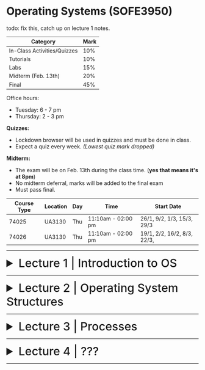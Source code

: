 # Operating Systems (SOFE3950)

todo: fix this, catch up on lecture 1 notes.

| Category                     | Mark   |
|------------------------------|--------|
| In-Class Activities/Quizzes  | 10%    |
| Tutorials                    | 10%    |
| Labs                         | 15%    |
| Midterm (Feb. 13th)          | 20%    |
| Final                        | 45%    |

Office hours:
- Tuesday: 6 - 7 pm
- Thursday: 2 - 3 pm


**Quizzes:**
- Lockdown browser will be used in quizzes and must be done in class. 
- Expect a quiz every week. *(Lowest quiz mark dropped)*

**Midterm:**
- The exam will be on Feb. 13th during the class time. (**yes that means it's at 8pm**)
- No midterm deferral, marks will be added to the final exam
- Must pass final.

|Course Type | Location | Day | Time | Start Date |
|-|-|-|-|-|
|74025 |UA3130 |Thu |11:10am - 02:00 pm| 26/1, 9/2, 1/3, 15/3, 29/3|
|74026 |UA3130 |Thu| 11:10am - 02:00 pm |19/1, 2/2, 16/2, 8/3, 22/3,|

---

<details>
  <summary style="font-size: 30px; font-weight: 500; cursor: pointer;">Lecture 1 | Introduction to OS</summary>
  
  # Introduction
*What is an Operating System?*

Acts as an intermediary b/w user of computer and computer hardware.

Operating System Goals:
- Execute user programs & make solving user problems easier
- Make computer system convenient to use
- Use computer hardware in an efficient manner.

## Computer System Hardware
![os1](../static/OS_1_1.png)

Computer system can be divided into four components:

**Hardware** – provides basic computing resources
- CPU, memory, I/O devices

**Operating system**
- Controls and coordinates the use of hardware among various applications and users

**Application programs** – define the ways in which the system resources are used to solve the computing problems of the users
- Word processors, compilers, web browsers, database systems, video games

**Users**
- People, machines, other computers

# What do Operating Systems do?

***Exploring the OSes from two viewpoints***:

**User view:**

Users prefer <ins>convenience, ease of use, and good performance.</ins> Not resource utilization.

Users of delicate systems such as workstations have dedicated resources but frequently use shared resources from servers

Handheld computers (smartphones) are resource poor, optimized for usability and battery life, and some computers have little or no user interface, such as embedded computers in devices and automobiles.

**System view:**

The OS is the program that most intimately involved with the hardware. We can view the OS as a:
- Resource allocator
  - Manages all resources
  - Decides between conflicting requests for efficient and fair
resource use
- Control program
  - Controls the execution of user programs to prevent errors and improper use of the computer
 

# Computer System Organization

Common definition:
Kernel: The one program running at all times on the computer.

And two other types of programs:
- a system program (ships with the operating system)
- an application program.

## Computer System Operation

![os2](../static/OS_1_2.png)

I/O devices and the CPU can execute concurrently. Each device controller is **in charge of a particular device type** and has a **local buffer**.

CPU moves data from/to main memory to/from local buffers, I/O moves data from the device to local buffer of controller, of which the controller informs the CPU that it has finished its operation by causing an interrupt.

The bootstrap program is typically stored in **ROM** or **EEPROM**, generally known as firmware. 

1. It initializes all aspects of the system,
2. Loads operating system kernel and starts execution
3. The kernel then starts providing services to the system and its users.
4. Some services are provided outside of the kernel, by system programs that are loaded into memory at boot time to become system processes, or system daemons that run the entire time the kernel is running.
5. The system is now running and waiting for an event to occur.

## Common Function Interrupts

OSes are **interrupt driven.**

Occurrences of events are usually signaled via interrupts by either:

The **hardware,** triggering an interrupt by sending a signal to the CPU, or, 

the **software,** triggering an interrupt by executing a **system call.**

Interrupt transfers control to the interrupt service routine generally, through the **interrupt vector**, which contains the addresses of all the service routines.

Interrupt architecture must save the address of the interrupted instruction. 

A trap or exception is a software-generated interrupt caused either by an error or a user request.

![os3](../static/OS_1_3.png)

### Interrupt Handling
OS preserves state of CPU by storing registers and program counter, and determines which kind of interrupt has occurred:

- **polling**
- **vectored** interrupt system

Separate segments of code determine what happens for each interrupt type.

### Storage Structure
**Main memory**: only large storage media that the CPU can access directly
- Random access
- Typically, volatile

**Secondary storage**: extension of main memory that provides large nonvolatile storage capacity

**Hard disks**: rigid metal or glass platters covered with magnetic recording material
- Disk surface is logically divided into tracks, which are subdivided into sectors
- The disk controller determines the logical interaction between the device and the computer

**Solid-state disks**: faster than hard disks, nonvolatile

### Storage Hierarchy

![os4](../static/OS_1_4.png)

### Caching
Copying information into faster storage system; main memory can be viewed as a cache for secondary storage

It is an important principle, that is performed at many levels in a computer (in hardware, operating system, software). Information in use copied from slower to faster storage temporarily. Faster storage (cache) checked first to determine if information is there
- If it is, information used directly from the cache (fast)
- If not, data copied to cache and used there

- Cache smaller than storage being cached
- Cache management is an important design problem
- Cache size and replacement policy

### Storage Definitions and Notation Review:
- The basic unit of computer storage is the bit.
- A byte is 8 bits, and on most computers, it is the smallest convenient chunk of storage.
- A word, which is a given computer architecture’s native unit of data. A word is made up of one or more bytes.
- Computer storage, along with most computer throughput, is generally measured and manipulated in bytes and collections of bytes.

|Name|Amount|
|-|-|
| kilobyte (KB) | 1,024 bytes (2<sup>10</sup>) |
| megabyte (MB) | 1,024<sup>2</sup> bytes (2<sup>20</sup>) |
| gigabyte (GB) | 1,024<sup>3</sup> bytes (2<sup>30</sup>) |
| terabyte (TB) | 1,024<sup>4</sup> bytes (2<sup>40</sup>) |
| petabyte (PB) | 1,024<sup>5</sup> bytes (2<sup>50</sup>) |

## I/O Structure

A general-purpose computer system consists of CPUs and multiple device controllers that are connected through a common bus. 

Each device controller is in charge of a specific type of devices. Operating systems have a device driver for each device controller to manage I/O.

Interrupt-driven I/O is good for moving small amounts of data:

1. The device driver loads the appropriate registers within the device controller.
2. The device controller determines what action to take (such as “read a character from the keyboard”).
3. The controller transfers the data from the device to its local buffer.
4. Then the device controller informs the device driver via an interrupt that it has finished its operation.
5. The device driver then returns control to the operating system

Produces <ins>high overhead</ins> when moving bulk data; DMA is used to solve this.

### Direct Memory Access (DMA) Structure

![os5](../static/OS_1_5.png)

### Single-Processor Systems:
- Most systems use a single general-purpose processor
  - Most systems have special-purpose processors as well for keyboard, disks, etc.

### Multiprocessors Systems
- Growing in use and importance
  - Also known as parallel systems, or multicore systems
  - They have two or more processors in close communication, sharing the computer resources
  - Advantages include:
    1. Increased throughput: more work done in less time
    2. Economy of scale: cost less than equivalent multiple single-processor systems
    3. Increased reliability: graceful degradation or fault tolerance

The multiple-processor systems in use today are of two types:
- Asymmetric Multiprocessing: each processor is assigned a specific task.
  - This scheme defines a boss–worker relationship. The boss processor schedules and allocates work to the worker processors.
- Symmetric Multiprocessing (SMP):
  - It is the most common
  - All processors are peers: each processor performs all tasks
  - Symmetric Multiprocessing Architecture:
 
![os161](../static/OS_1_6_1.png)
 
### Multi-Core CPUs

They are more efficient than multiple chips with single cores because on-chip communication is faster than between-chip communication.

- Uses significantly less power than multiple single-core chips
- These multicore CPUs appear to the operating system as N standard processors.
- dual-core design with two cores on the same chip

![os162](../static/OS_1_6_2.png)

### Clustered Systems

They are like multiprocessor systems, but multiple systems working together, usually sharing storage via a storage-area network (SAN)
- Provides a high-availability service which survives failures
- Asymmetric clustering has one machine in hot-standby mode
- Symmetric clustering has multiple nodes running applications, monitoring each other
- Some clusters are for high-performance computing (HPC)
- Applications must be written to use parallelization
- Some have distributed lock manager (DLM) to avoid conflicting operations

![os163](../static/OS_1_6_3.png)

# Operating System Structure

### Important Aspects of Operating Systems
- _**Multiprogramming (Batch system)**_ is needed for efficiency:
  - Single user cannot keep CPU and I/O devices busy at all times
  - Multiprogramming organizes jobs (code and data), so CPU always has one to execute
  - A subset of total jobs in system is kept in memory
  - One job selected and run via **job scheduling**
  - When it must wait (for I/O for example), OS switches to another job
 
- _**Timesharing (multitasking)**_ is a logical extension to multiprogramming in which CPU switches jobs so frequently that users can interact with each job while it is running, creating interactive computing
  - Response time should be < 1 second
  - Each user has at least one program executing in memory -> process
  - If several jobs ready to run at the same time -> CPU scheduling
  - If processes don't fit in memory, swapping moves them in and out to run
  - Virtual memory allows execution of processes that are larger than actual physical memory

## Operating System Operations

### Dual-Mode and Multi-Mode Operation
- To ensure the proper execution of the OS, we must be able to distinguish between the execution of operating-system code and user-defined code.
- Therefore, computer systems provide hardware bit to differentiate among various modes of execution.
- **Dual-mode** operation allows OS to protect itself and other system components
  - **User** mode and **kernel** mode (called _supervisor_, _system_, or _privileged_ mode)
  - **Mode bit** provided by hardware (kernel (0), user (1))
    - Provides ability to distinguish when system is running user code or kernel code
    - Some instructions designated as **privileged**, only executable in kernel mode (such as: switch mode, I/O control, timer management, and interrupt management instructions)
  - Transition from user to kernel mode:
    - _System call_ changes mode to kernel, return from call resets it to user



![os7](../static/OS_1_7.png)

The concept of modes can be extended beyond two modes:
- Increasingly CPUs support multi-mode operations
- CPU uses more than one bit to set and test the mode.

Example:

CPUs that support virtualization frequently, have a separate mode to indicate when the virtual machine manager (VMM) and the virtualization management software is in control of the system. In this mode, the VMM has more privileges than user processes but fewer than the kernel

### Transition from User to Kernel Mode
To ensure that the OS maintains control over the CPU, we use timers, which are used to prevent a user program from getting stuck in an infinite loop / process hogging resources
- Timer is set to interrupt the computer after some time period
- Keep a counter that is decremented by the physical clock.
- Operating system set the counter (it is a privileged instruction)
- When counter reaches zero, it generates an interrupt
- Set up before scheduling process to regain control or terminate program that exceeds allotted time

# Process Management

A process is a program in execution. It is a unit of work within the system.

**Program** is a _passive_ entity.

**Process** is an _active_ entity.

Process needs resources to accomplish its task
- CPU, memory, I/O, files
- Initialization data

Process termination requires reclaim of any reusable resources

Single-threaded process has one program counter specifying location of next instruction to execute
- Process executes instructions sequentially, one at a time, until completion

Multi-threaded process has one program counter per thread
- Typically, a system has many processes, some user, some operating system running concurrently on one or more CPUs
  - Concurrency by multiplexing the CPUs among the processes / threads

## Process Management Activities

The operating system is responsible for the following activities in
connection with process management:
- Scheduling processes and threads on the CPUs
- Creating and deleting both user and system processes
- Suspending and resuming processes
- Providing mechanisms for process synchronization, process communication, and deadlock handling

## Memory Management

To execute a program all (or part) of the instructions _and_ all (or part) of the data that is needed by the program must be in memory. Memory management determines what is in memory and when.
- Optimizing CPU utilization and computer response to users

This creates the need for memory management which has the following activities:
- Keeping track of which parts of memory are currently being used and by whom
- Deciding which processes (or parts of processes) and data to move into and out of memory
- Allocating and deallocating memory space as needed

## Storage Management

### Storage Management

OS provides uniform, logical view of information storage. It abstracts physical properties to a logical storage unit - file. Each medium is controlled by device (i.e., disk drive, tape drive)and varying properties include access speed, capacity, data-transfer rate, access method (sequential or random).

### File-System management
It is one of the most visible components of an operating system, and files are usually organized into directories. Access control on most systems to determine who can access what.

OS activities include:
- Creating and deleting files and directories
- Support primitives to manipulate files and directories
- Mapping files onto secondary storage
- Backup files onto stable (non-volatile) storage media

### Mass-Storage Management:
- Usually, disks used to store data that does not fit in main memory or data that must be kept for a “long” period of time
- Proper management is of central importance
- Entire speed of computer operation hinges on disk subsystem and its algorithms
- OS is responsible for the following activities:
  - Free-space management
  - Storage allocation
  - Disk scheduling
  - Some storage need not be fast
  - Tertiary storage includes optical storage (CD, DVD), magnetic tape
  - Still must be managed – by OS or applications
  - Varies between WORM (write-once, read-many-times) and RW (read-write) formats

### Caching
- Information is normally kept in main memory, when it is used, it is copied into a faster storage system (the cache) on a temporary basis.
- _Cache management_ is an important design problem.
  - Cache size and the replacement policy can result in greatly increased performance
- Main memory can be viewed as a fast cache for secondary storage
- Performance of Various Levels of Storage

![os18](../static/OS_1_8.png)

### Cache Coherency
- In a hierarchical storage structure, the same data may appear in different levels of the storage system.
- For example,
  - Migration of integer “A” from Disk to Register

![os181](../static/OS_1_8_1.png)

  - Multitasking environments must be careful to use most recent value, no matter where it is stored in the storage hierarchy
  - Multiprocessor environment must provide cache coherency in hardware such that all CPUs have the most recent value in their cache
  - Distributed environment situation even more complex
  - Several copies of a datum can be kept in different computers
  - Distributed systems must ensure that, when a replica is updated in one place, all other replicas are brought up to date on time

## I/O Systems:
- One purpose of OS is to hide peculiarities of hardware devices from the user
- The I/O subsystem consists of several components:
- Memory management of I/O including buffering (storing data temporarily while it is being transferred), caching (storing parts of data in faster storage for performance), spooling (the overlapping of output of one job with input of other jobs)
- General device-driver interface
- Drivers for specific hardware devices
- Only the device driver knows the peculiarities of the specific device to which it is assigned.

# Protection & Security

**Protection**: any mechanism for controlling access of processes or users to resources defined by the OS

**Security**: defense of the system against internal and external attacks

Huge range, including denial-of-service, worms, viruses, identity theft, theft of service
- Systems generally first distinguish among users, to determine who can do what
  - User identities (**user IDs**, security IDs) include name and associated number, one per user
  - User ID then associated with all files, processes of that user to determine access control
  - Group identifier (**group ID**) allows set of users to be defined and controls managed, then also associated with each process and file
  - **Privilege escalation** allows user to change to effective ID with more rights

# Kernel Data Structures
## Lists, Stacks, and Queues:
- An array is a simple data structure in which each element can be accessed directly.
  - For example, main memory is constructed as an array.
- A list is the most fundamental data structures in computer science.
  - The items in a list must be accessed in a particular order.
  - Linked list is the most common method for implementing the list,
  - Lists are used for constructing more powerful data structures, such as stacks and queues

![os19](../static/OS_1_9.png)

**Stack:**
- It is a sequentially ordered data structure that uses the last in, first out **(LIFO)** principle for adding and removing items

**Queue:**
- It is a sequentially ordered data structure that uses the first in, first out (FIFO) principle

## Trees:
- A _tree_ is a data structure that can be used to represent data hierarchically.
- Data values in a tree structure are linked through parent–child relationships
- In a _binary tree_, a parent may have at most two children (left child and the right child).
- A _binary search tree_ additionally requires an ordering between the parent’stwo children in which left_child <= right_child.
  - Search performance is O(n)
- An algorithm can be used to create a balanced binary search tree.
  - A tree containing **n** items has at most log<sub>2</sub>(n) levels,
  - Search performance is O(log<sub>2</sub>(n))

## Hash Functions and Maps:

A hash function takes data as its input, performs a numeric operation on this data, and returns a numeric value, of which, can then be used as an index into a table (typically an array) to quickly retrieve the data.

- Performance can be as good as O(1)
- Hash functions are used extensively in operating systems.
- Hash collision can be accommodated by having a linked list at that table location that contains all of the items with the same hash value
- A hash map, which associates (or maps) [key:value] pairs using a hash function

![os110](../static/OS_1_10.png)

## Bitmaps:
- A bitmap is a string of n binary digits that can be used to represent the status of n items.
- Example,
  - Consider the bitmap 001011101
- Resources 2, 4, 5, 6, and 8 are unavailable; resources 0, 1, 3, and 7 are available.


# Computing Environments
## Traditional Computing
- Stand-alone general purpose machines
- But blurred as most systems interconnect with others (i.e., the Internet)
- Portals provide web access to internal systems
- Network computers (thin clients) are like Web terminals
- Mobile computers interconnect via wireless networks
- Networking becoming ubiquitous – even home systems use firewalls to protect home computers from Internet attacks


## Mobile Computing
- Handheld smartphones, tablets, etc
- What is the functional difference between them and a “traditional” laptop?
- Extra feature – more OS features (GPS, gyroscope)
- Allows new types of apps like augmented reality
- Use IEEE 802.11 wireless, or cellular data networks for connectivity
- Leaders are **Apple iOS** and **Google Android**


## Distributed Computing
- Collection of separate, possibly heterogeneous, systems networked together
  - Network is a communications path, _TCP/IP_ most common
    - Local Area Network (LAN)
    - Wide Area Network (WAN)
    - Metropolitan Area Network (MAN)
    - Personal Area Network (PAN)
- Network Operating System provides features between systems across network
- Communication scheme allows systems to exchange messages
- Illusion of a single system

## Client-Server
- Many systems now servers, responding to requests generated by clients
  - Compute-server system provides an interface to client to request services (i.e., database)
    - Example: A server running a database that responds to client requests for data
  - File-server system provides interface for clients to store and retrieve files
    - Example: a web server that delivers files to clients running web browsers.

## Peer-to-Peer
- Another model of distributed system
- P2P does not distinguish clients and servers
  - Instead, all nodes are considered peers
  - May each act as client, server or both
  - Node must join P2P network
    - Registers its service with central lookup service on network, or
    - Broadcast request for service and respond to requests for service via discovery protocol
  - Examples include Napster and Gnutella, Voice over IP (VoIP) such as Skype

## Virtualization
- Allows operating systems to run as applications within other OSes
  - Vast and growing industry
- Emulation is used when the source CPU type is different from the target type (i.e. PowerPC to Intel x86)
  - Generally slowest method
  - When computer language not compiled to native code – Interpretation
- Virtualization – OS natively compiled for CPU, running guest OSes also natively compiled
  - Consider VMware running Win10 guests, each running applications, all on native Win10 host OS
  - VMM (virtual machine Manager) provides virtualization services
- Use cases involve laptops and desktops running multiple OSes for exploration or compatibility
  - Apple laptop running Mac OS X host, Windows as a guest
  - Developing apps for multiple OSes without having multiple systems
  - QA testing applications without having multiple systems
  - Executing and managing compute environments within data centers
- VMM can run natively, in which case they are also the host
  - There is no general-purpose host them like (VMware ESX and CitrixXenServer) but rather they are the host


![os111](../static/OS_1_11.png)

## Cloud Computing
- Delivers computing, storage, even apps as a service across a network
- It is logical extension of virtualization because it uses virtualization as the base for its functionality.
  - Amazon Elastic Compute Cloud (EC2) has thousands of servers, millions of virtual machines, petabytes of storage available across the Internet, pay based on usage
- Many types of cloud computing:
  - Public cloud – available via Internet to anyone willing to pay
  - Private cloud – run by a company for the company’s own use
  - Hybrid cloud – includes both public and private cloud components
  - Software as a Service (SaaS) – one or more applications available via the Internet (i.e., word processor)
  - Platform as a Service (PaaS) – software stack ready for application use via the Internet (i.e., a database server)
  - Infrastructure as a Service (IaaS) – servers or storage available over Internet (i.e., storage available for backup use)

- Cloud computing environments composed of traditional OSes, plus VMMs, plus cloud management tools
  - Internet connectivity requires security like firewalls
  - Load balancers spread traffic across multiple applications
 
![os112](../static/OS_1_12.png)

# Open-Source Operating Systems

- Operating systems made available in source-code format rather than just binary closed-source
- Counter to the copy protection and Digital Rights Management (DRM) movement
- Started by Free Software Foundation (FSF), which has “copyleft” GNU Public License (GPL)
- Examples include GNU/Linux and BSD UNIX (including core of Mac OS X), and many more
- Can use VMM like VMware Player (Free on Windows), Virtualbox (open source and free on many platforms - http://www.virtualbox.com)
  - Used to run guest operating systems for exploration
  
</details>

---

<details>
  <summary style="font-size: 30px; font-weight: 500; cursor: pointer;">Lecture 2 | Operating System Structures</summary>

# Operating System Services

Operating systems provide an environment for execution of programs and services to programs and users. The OS can be studied from three different angles:
- The services the OS provides
- The interface that the OS makes available to users and programmers
- The OS components and their interconnections.

1) User interface: Almost all operating systems have a user interface (UI). It has several forms:
- Command-Line (CLI)
- Graphics User Interface (GUI)
- Batch interface: commands entered into files, to be executed.

2) Program execution: The system must be able to load a program into memory and to run that program, end execution, either normally or abnormally (indicating error)

3) I/O operations: A running program may require I/O, which may involve a file or an I/O device

4) 4. File-system manipulation: The file system is of particular interest. Programs need to read and write files and directories, create and delete them, search them, list file information, permission management.

5) Communications: Processes may exchange information, on the same computer or between computers over a network
- Communications may be via shared memory or through message passing (packets moved by the OS)

6) Error detection: OS needs to be constantly aware of possible errors
- May occur in the CPU and memory hardware, in I/O devices, in user program
- For each type of error, OS should take the appropriate action to ensure correct and consistent computing
- Debugging facilities can greatly enhance the user's and programmer's abilities to efficiently use the system

7) Resource allocation: When multiple users or multiple jobs running concurrently, resources must be allocated to each one of them
- Many types of resources: CPU cycles, main memory, file storage, I/O devices.

8) Accounting: To keep track of which users use how much and what kinds of computer resources

9) Protection and security: The owners of information stored in a multiuser or networked computer system may want to control use of that information, concurrent processes should not interfere with each other
- Protection controlling the access to system resources
- Security securing the system from outsiders requires user authentication, and defending external I/O devices from invalid access attempts

todo: add images
![os services](../static/OS_2_1.png)

# User Operating System Interface

## Command interpreters
CLI or command interpreter allows direct command entry. Sometimes implemented in kernel, sometimes by system program, and can have multiple flavors implemented called shells
- Primarily fetches a command from user and executes it
- Sometimes commands built-in, sometimes just names of programs
-  If the latter, adding new commands doesn’t require shell modification

In UNIX and Linux systems, there are different shells to choose from:
- Bourne shell,
- C shell,
- Bourne-Again shell,
- Korn shell,

![interface](../static/OS_2_2.png)

## Graphical User Interfaces (GUI)
- User-friendly desktop metaphor interface
- Usually mouse, keyboard, and monitor
- Icons represent files, programs, actions, etc
- Various mouse buttons over objects in the interface cause various actions (provide information, options, execute function, open directory (known as a folder)
- Invented at Xerox PARC in 1973

Many systems now include both CLI and GUI interfaces
- Microsoft Windows is GUI with CLI “command” shell
- Apple Mac OS X is “Aqua” GUI interface with UNIX kernel underneath and shells available
- Unix and Linux have CLI with optional GUI interfaces (CDE, KDE, GNOME)

## Touchscreen Interfaces
- Touchscreen devices require new interfaces
  - Mouse not possible or not desired
  - Actions and selection based on gestures
  - Virtual keyboard for text entry
- Voice commands.

- The Mac OS X (which is in part implemented using a UNIX kernel), provides both an Aqua interface and a command-line interface.

# System Calls

They provide an interface to the services made available by an operating system. Typically written in a high-level language (C or C++), some by assembly. They are mostly accessed by programmers (or programs) via a high-level Application Programming Interface (API) rather than direct system call use. Programmers access the API through a library (called libc in UNIX/Linux)
 
The three most common APIs are:
- Win32 API for Windows,
- POSIX API for POSIX-based systems (includes most versions of UNIX, Linux, and Mac OS X)
- Java API for the Java virtual machine (JVM)

Note that the system-call names used throughout this course are *generic.*

![example](../static/OS_2_3.png)

![also api](../static/OS_2_4.png)

## System Call Implementation

Typically, a number is associated with each system call, and the system-call interface maintains a table indexed according to these numbers. The system call interface invokes the intended system call in OS kernel and returns status of the system call and any return values.
- Example: the Windows function CreateProcess() actually invokes the NTCreateProcess() system call in the Windows kernel.
  - The caller need to know nothing about how the system call is implemented
  - Just needs to obey API and understand what OS will do as a result call
  - Most details of OS interface hidden from programmer by API
  - Managed by run-time support library (set of functions built into libraries included with compiler)

  ![le figure](../static/OS_2_5.png)

## System Call Parameter Passing
More information is usually required than simply the identity of the desired system call.
- Exact type and amount of information vary according to OS and call
- Three general methods used to pass parameters to the OS
  - **Passing the parameters in registers**
    - It is the simplest, but it may be more parameters than registers
  - **Parameters stored in a *block*, or *table***, in memory, and address of block passed as a parameter in a register
    - Such as in Linux and Solaris
  - **Parameters placed, or pushed, onto the stack** by the program and popped off the stack by the operating system
  
- Block and stack methods do not limit the number or length of parameters being passed

![le figure](../static/OS_2_6.png)

# Types of System Calls

System calls can be grouped into six major categories:
1. Process control
2. File manipulation
3. Device manipulation
4. Information maintenance
5. Communications
6. Protection

## 1. Process Control

- create process, terminate process
- end, abort
- load, execute
- get process attributes, set process attributes
- wait for time
- wait event, signal event
- allocate and free memory
- Dump memory if error
- Debugger for determining bugs, single step execution
- Locks for managing access to shared data between processes
- Such as acquire_lock() and release_lock()

### Example: MS-DOS
- It is a single-tasking system
- Shell (command interpreter) invoked when system booted
- It uses a simple method to run program and does not create a new process
- It uses a single memory space

- Loads program into memory, overwriting itself but not the kernel
- When program exit, the remaining from the shell reloads back the rest from the hard disk and then ready to run new program

![le figure](../static/OS_2_7_1.png)

### Example: FreeBSD (Berkeley Software Distribution)

- It is Unix variant
- It is a multitasking system
- When user login, the system invokes user's choice of shell (many shells to choose from)
- To start a new process, the shell executes a fork() system call
- Then it loads the selected program into memory by executing the exec() system call, and the program is executed
- Then Shell waits for process to terminate or continues with other user commands
- When a process is done, it executes exit() system call to terminate and returns either:

code = 0 → no error
code > 0 → error code

![le figure](../static/OS_2_7_2.png)

## 2. File Manipulation

- create file, delete file
- open, close file
- read, write, reposition, move, copy
- get and set file attributes
  - File name, file type, protection codes, accounting information
- Operations for directories



## 3. Device Manipulation

A process may need several resources to execute such as main memory, disk drives, access to files, etc.
  - request device, release device
  - read, write, reposition
  - get device attributes, set device attributes
  - logically attach or detach devices



## 4. Information Maintenance

They are needed for transferring information between the user program and the operating system
- get time or date, set time or date
- get system data, set system data
- get and set process, file, or device attribute

## 5. Communications

- create, delete communication connection
- transfer status information
- attach and detach remote devices
- There are two common models of interprocess communication:
  - The message-passing model: for exchanging smaller amounts of data
    - send, receive messages to host name or process name
      - From client to server

## 6. Protection

- To control access to the resources
- Get and set permissions
- Allow and deny user access

![le figure](../static/OS_2_7_3.png)

![le figure](../static/OS_2_7_4.png)

# System Programs

System programs (system utilities) provide a convenient environment for program development and execution. Some  system programs are user interfaces for system calls while others are more complex programs.

They can be divided into:
- File management
- Status information
- File modification
- Programming language support
- Program loading and execution
- Communications
- Background services
- Application programs

Most users’ view of the operating system is defined by the application and system programs, rather than by the actual system calls.

<ins>File management</ins>

- Create, delete, copy, rename, print, dump, list, and generally manipulate files and directories

<ins>Status information</ins>

- Some programs that ask the system for info about date, time, amount of available memory, disk space, number of users
- Others provide detailed performance, logging, and debugging information
- These programs are typically format and print the output to the terminal or other output devices
- Some systems implement a registry which is used to store and retrieve configuration information

<ins>File modification</ins>

- Text editors to create and modify files
- Special commands to search contents of files or perform transformations of the text

<ins>Programming-language support</ins>

- Compilers, assemblers, debuggers and interpreters sometimes provided for common programming languages (such as C, C++, Java, and PERL)

<ins>Program loading and execution</ins>

- The system may provide absolute loaders, relocatable loaders, linkage editors, and overlay-loaders, debugging systems for higher-level and machine language

<ins>Communications</ins>

- Provide the mechanism for creating virtual connections among processes, users, and computer systems
  - Allow users to send messages to one another's screens, browse web pages, send electronic-mail messages, log in remotely, transfer files from one machine to another

<ins>Background Services</ins>

- Launched at boot time
  - Some form system startup, then terminate
  - Some from system boot to shutdown (called daemons or services)
    - Provide facilities like disk checking, process scheduling, error logging, printing, etc.
    - Run in user context not in kernel context
    - Known as **services, subsystems, daemons**

<ins>Application programs</ins>

- Don’t pertain to system, and not typically considered part of OS
- Run by users by command line, mouse click, finger poke
- Such as Web browsers, word processors and text formatters, spreadsheets, database systems, compilers, plotting and statistical-analysis packages, and games.

# Operating System Design and Implementation

Specifying and designing an OS is a highly creative task of software engineering. The principles for designing an OS are:

1. Design goals:
- Internal structure of different Operating Systems can vary widely
- Start the design by defining the goals and specifications
- Which are affected by choice of hardware, and type of system: batch, time sharing, single user, multiuser, distributed, real time, or general purpose
- The requirements are hard to define but they can be divided into:
  - User goals:
    - The OS should be convenient to use, easy to learn, reliable, safe, and fast
  - Designers goals:
    - The OS should be easy to design, implement, and maintain, as well as flexible, reliable, error-free, and efficient
   

  
2. Separation of mechanisms and policies
- Policy: What will be done?
- Mechanism: How to do it?

The separation of policy from mechanism is a very important principle, since it allows maximum flexibility if policy decisions are to be changed later

Example:
- The timer construct is a mechanism for ensuring CPU protection, but deciding how long the timer is to be set for a particular user is a policy decision.

3. Implementation
- Much variation
  - Early OSes are implemented in assembly language
  - Then system programming languages like Algol, PL/1
  - Now C, C++
- A mix of languages is actually used
  - Lowest levels are written in assembly
  - Main body is written in C
  - Systems programs are implemented in C, C++, scripting languages like PERL, Python, shell scripts
- More high-level language is easier to port to other hardware
  - But it is slower and increases the storage requirements
- After the OS been implemented correctly, bottleneck routines can be identified and replaced with assembly-language equivalents.

# Operating System Structure

General-purpose OS is a very large program that must be engineered carefully. A common approach is to partition the task into small modules, rather than have one monolithic system.
- There are various ways to structure the OS:
- Simple structure – MS-DOS
- More complex -- UNIX
- Layered – an abstraction
- Microkernel -Mach

## Simple Structure -- MS-DOS
- MS-DOS – written to provide the most functionality in the least space
  - Not divided into modules
  - Although MS-DOS has some structure, its interfaces and levels of functionality are not well separated
    - Application programs are able to access the basic I/O routines to write directly to the display and disk drives
      - This makes the system more vulnerable to malicious programs, and crashes

![](../static/OS_2_8_1.png)

## Traditional UNIX
- Not a simple structure and not fully layered
  - The original UNIX is limited by hardware functionality, the original UNIX operating system had limited structuring.
  - The UNIX OS consists of two separable parts:
    - System programs
    - The kernel
      - Consists of everything below the system-call interface and above the physical hardware
      - Provides the file system, CPU scheduling, memory management, and other operating-system functions; a large number of functions for one level
     
![](../static/OS_2_8_2.png)

## Layered Approach
- The operating system is divided into a number of layers (levels), each built on top of lower layers.
  - The bottom layer (layer 0), is the hardware;
  - The highest (layer N) is the user interface.
- With modularity, layers are selected such that each uses functions (operations) and services of only the lower-level layers

![](../static/OS_2_8_3.png)

## Microkernel System Structure
- Moves all nonessential components from the kernel and implementing them as system and user-level programs.
- Mach is an example of microkernel developed by Carnegie Mellon Univ.
  - Mac OS X kernel (Darwin) is partly based on Mach
- Communication takes place between user modules using message passing
- Benefits:
  - Easier to extend a microkernel by adding new features to the user space
  - Easier to port the operating system to new architectures
  - More reliable (less code is running in kernel mode)
  - More secure and reliable
- Disadvantage:
  - Performance overhead of user space to kernel space communication

![](../static/OS_2_8_4.png)

## Modules
- Many modern operating systems implement loadable kernel modules
  - Uses object-oriented approach
  - Each core component is separate
  - Each talks to the others over known interfaces
  - Each is loadable as needed within the kernel
- Overall, similar to layers but with more flexibility
  - Linux, Solaris, Mac OS X, Windows, etc
- Solaris Modular Approach
  - It is organized around a core kernel with seven types of loadable kernel modules:

![](../static/OS_2_8_5.png)

## Hybrid Systems
- Most modern operating systems are actually not one pure model
- But they are hybrid combines multiple approaches to address performance, security, and usability needs
- Examples:
  - Linux and Solaris kernels are monolithic, plus modular for dynamic loading of functionality
  - Windows mostly monolithic, plus microkernel for different subsystem known as personalities

- Apple Mac OS X is hybrid, layered, uses Aqua UI plus Cocoa programming environment
  - The kernel consisting of Mach microkernel and BSD Unix parts, plus I/O kit and dynamically loadable modules (called kernel extensions)
  - Mac OS X Structure

![](../static/OS_2_8_6.png)

- iOS: Apple mobile OS for iPhone, iPad
  - Structured on Mac OS X, with added functionality for mobile devices
    - But it does not run OS X applications natively
    - Also runs on different CPU architecture (ARM vs. Intel
  - Cocoa Touch it is an API for Objective-C for developing apps that suits the mobile devices with touch screen
  - Media services layer for graphics, audio, video
  - Core services provides support for cloud computing, databases
  - Core operating system, is based on Mac OS X kernel
 
- Android: Developed by Open Handset Alliance (led primarily by Google)
  - It is an open Source
  - It is similar to iOS in its layered structure
  - It is based on Linux kernel which is modified by Google to provide process, memory, device-driver management, and power management
  - The Android runtime environment includes core set of libraries and Dalvik virtual machine
    - Apps developed in Java plus Android API
      - Java class files compiled to Java bytecode then translated to executable then runs in Dalvik VM
  - Libraries include frameworks for web browser (webkit), database support (SQLite), multimedia

![](../static/OS_2_8_7.png)

# Operating System Debugging

- Debugging is finding and fixing errors, or bugs
- OS generate log files containing error information
- Failure of an application can generate core dump file capturing memory of the process
- Operating system failure can generate crash dump file containing kernel memory
- Beyond crashes, performance tuning can optimize system performance
  - Sometimes using trace listings of activities, recorded for analysis
  - Profiling is periodic sampling of instruction pointer to look for statistical trends

Kernighan's Law:
- "Debugging is twice as hard as writing the code in the first place. Therefore, if you write the code as cleverly as possible, you are, by definition, not smart enough to debug it."

## Performance Tuning
- Improve performance by removing the bottlenecks
- OS provides means of computing and displaying measures of system behavior
- For example,

- "top" is a unix command to display the resources used on the system, as well as a sorted list of the “top” resource-using processes.
- Windows Task Manager includes information about current applications and processes, CPU and memory usage, and networking statistics.

# Operating System Generation
- Operating systems are designed to run on any class of machines;
- Therefore, the system must be configured for each specific computer site
- System generation SYSGEN is a program that obtains information concerning the specific configuration of the hardware system
  - This SYSGEN program determines what components are in the computer either (reads from a file, or asks the operator about the hardware system, or probes the hardware directly).
  - The following kinds of information must be determined:
    - What CPU is to be used?
    - How will the boot disk be formatted?
    - How much memory is available?
    - What devices are available?
    - What operating-system options are desired, or what parameter values are to be used? how many buffers, what CPU-scheduling algorithm, what the maximum number of processes to be supported is, etc.


# System Boot

- When power initialized on system, execution starts at a fixed memory location
  - Firmware ROM used to hold initial boot code
- Operating system must be made available to hardware so hardware can start it
  - Small piece of code – bootstrap loader, stored in ROM or EEPROM locates the kernel, loads it into memory, and starts it
  - Sometimes two-step process where boot block at fixed location loaded by ROM code, which loads bootstrap loader from disk, which will load the kernel
- Common bootstrap loader for Linux, GRUB (GNU Grand Unified Bootloader), allows selection of kernel from multiple disks, versions, kernel options
- When the Kernel is loaded, the system is said to be running

</details>

---

<details>
  <summary style="font-size: 30px; font-weight: 500; cursor: pointer;">Lecture 3 | Processes</summary>

# Process Concept








# Process Scheduling









# Operations on Processes








# Interprocess Communication







# Examples of IPC Systems







# Communication in Client-Server Systems

</details>

---

<details>
  <summary style="font-size: 30px; font-weight: 500; cursor: pointer;">Lecture 4 | ???</summary>

</details>

---
